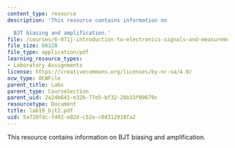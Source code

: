 ```yaml
---
content_type: resource
description: 'This resource contains information on

  BJT biasing and amplification.'
file: /courses/6-071j-introduction-to-electronics-signals-and-measurement-spring-2006/5a728fdcf492e82dc52ac8d312918fa2_lab19_bjt2.pdf
file_size: 66128
file_type: application/pdf
learning_resource_types:
- Laboratory Assignments
license: https://creativecommons.org/licenses/by-nc-sa/4.0/
ocw_type: OCWFile
parent_title: Labs
parent_type: CourseSection
parent_uid: 2a24b641-e32b-77e5-bf32-2bb33f09679c
resourcetype: Document
title: lab19_bjt2.pdf
uid: 5a728fdc-f492-e82d-c52a-c8d312918fa2
---
```

This resource contains information on
BJT biasing and amplification.